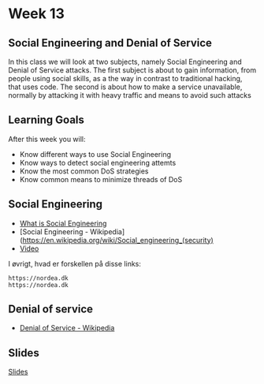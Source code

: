 # Week 13

## Social Engineering and Denial of Service
In this class we will look at two subjects,
namely Social Engineering and Denial of Service attacks.
The first subject is about to gain information,
from people using social skills,
as a the way in contrast to traditional hacking,
that uses code.
The second is about how to make a service unavailable,
normally by attacking it with heavy traffic and means to avoid such attacks

## Learning Goals

After this week you will:

* Know different ways to use Social Engineering
* Know ways to detect social engineering attemts
* Know the most common DoS strategies
* Know common means to minimize threads of DoS

## Social Engineering

* [What is Social Engineering](https://www.csoonline.com/article/2124681/social-engineering/what-is-social-engineering.html)
* [Social Engineering - Wikipedia](https://en.wikipedia.org/wiki/Social_engineering_(security)
* [Video](https://youtu.be/lc7scxvKQOo)

I øvrigt, hvad er forskellen på disse links:
```
https://nordea.dk
https://nοrdeа.dk
```

## Denial of service

* [Denial of Service - Wikipedia](https://en.wikipedia.org/wiki/Denial-of-service_attack)

## Slides

[Slides](https://github.com/SecurityDatFall2018/Week-13/blob/master/Social%20Engineering%20and%20DoS.pptx)
